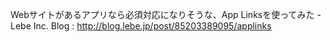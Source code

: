 Webサイトがあるアプリなら必須対応になりそうな、App Linksを使ってみた - Lebe Inc. Blog : http://blog.lebe.jp/post/85203389095/applinks
